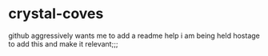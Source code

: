 # crystal-coves
github aggressively wants me to add a readme help i am being held hostage to add this and make it relevant;;;
